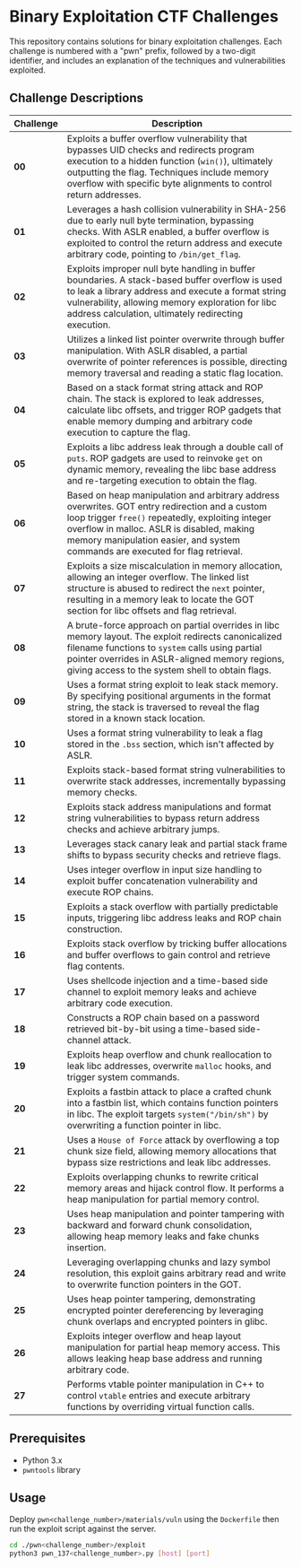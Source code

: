 # Binary Exploitation CTF Challenges

This repository contains solutions for binary exploitation challenges. Each challenge is numbered with a "pwn" prefix, followed by a two-digit identifier, and includes an explanation of the techniques and vulnerabilities exploited.

## Challenge Descriptions

| Challenge | Description                                                                                     |
|-----------|-------------------------------------------------------------------------------------------------|
| **00** | Exploits a buffer overflow vulnerability that bypasses UID checks and redirects program execution to a hidden function (`win()`), ultimately outputting the flag. Techniques include memory overflow with specific byte alignments to control return addresses. |
| **01** | Leverages a hash collision vulnerability in SHA-256 due to early null byte termination, bypassing checks. With ASLR enabled, a buffer overflow is exploited to control the return address and execute arbitrary code, pointing to `/bin/get_flag`. |
| **02** | Exploits improper null byte handling in buffer boundaries. A stack-based buffer overflow is used to leak a library address and execute a format string vulnerability, allowing memory exploration for libc address calculation, ultimately redirecting execution. |
| **03** | Utilizes a linked list pointer overwrite through buffer manipulation. With ASLR disabled, a partial overwrite of pointer references is possible, directing memory traversal and reading a static flag location. |
| **04** | Based on a stack format string attack and ROP chain. The stack is explored to leak addresses, calculate libc offsets, and trigger ROP gadgets that enable memory dumping and arbitrary code execution to capture the flag. |
| **05** | Exploits a libc address leak through a double call of `puts`. ROP gadgets are used to reinvoke `get` on dynamic memory, revealing the libc base address and re-targeting execution to obtain the flag. |
| **06** | Based on heap manipulation and arbitrary address overwrites. GOT entry redirection and a custom loop trigger `free()` repeatedly, exploiting integer overflow in malloc. ASLR is disabled, making memory manipulation easier, and system commands are executed for flag retrieval. |
| **07** | Exploits a size miscalculation in memory allocation, allowing an integer overflow. The linked list structure is abused to redirect the `next` pointer, resulting in a memory leak to locate the GOT section for libc offsets and flag retrieval. |
| **08** | A brute-force approach on partial overrides in libc memory layout. The exploit redirects canonicalized filename functions to `system` calls using partial pointer overrides in ASLR-aligned memory regions, giving access to the system shell to obtain flags. |
| **09** | Uses a format string exploit to leak stack memory. By specifying positional arguments in the format string, the stack is traversed to reveal the flag stored in a known stack location. |
| **10** | Uses a format string vulnerability to leak a flag stored in the `.bss` section, which isn't affected by ASLR&#8203;. |
| **11** | Exploits stack-based format string vulnerabilities to overwrite stack addresses, incrementally bypassing memory checks&#8203;. |
| **12** | Exploits stack address manipulations and format string vulnerabilities to bypass return address checks and achieve arbitrary jumps&#8203;. |
| **13** | Leverages stack canary leak and partial stack frame shifts to bypass security checks and retrieve flags&#8203;. |
| **14** | Uses integer overflow in input size handling to exploit buffer concatenation vulnerability and execute ROP chains&#8203;. |
| **15** | Exploits a stack overflow with partially predictable inputs, triggering libc address leaks and ROP chain construction&#8203;. |
| **16** | Exploits stack overflow by tricking buffer allocations and buffer overflows to gain control and retrieve flag contents&#8203;. |
| **17** | Uses shellcode injection and a time-based side channel to exploit memory leaks and achieve arbitrary code execution&#8203;. |
| **18** | Constructs a ROP chain based on a password retrieved bit-by-bit using a time-based side-channel attack&#8203;. |
| **19** | Exploits heap overflow and chunk reallocation to leak libc addresses, overwrite `malloc` hooks, and trigger system commands&#8203;. |
| **20** | Exploits a fastbin attack to place a crafted chunk into a fastbin list, which contains function pointers in libc. The exploit targets `system("/bin/sh")` by overwriting a function pointer in libc&#8203;. |
| **21** | Uses a `House of Force` attack by overflowing a top chunk size field, allowing memory allocations that bypass size restrictions and leak libc addresses&#8203;. |
| **22** | Exploits overlapping chunks to rewrite critical memory areas and hijack control flow. It performs a heap manipulation for partial memory control&#8203;. |
| **23** | Uses heap manipulation and pointer tampering with backward and forward chunk consolidation, allowing heap memory leaks and fake chunks insertion&#8203;. |
| **24** | Leveraging overlapping chunks and lazy symbol resolution, this exploit gains arbitrary read and write to overwrite function pointers in the GOT&#8203;. |
| **25** | Uses heap pointer tampering, demonstrating encrypted pointer dereferencing by leveraging chunk overlaps and encrypted pointers in glibc&#8203;. |
| **26** | Exploits integer overflow and heap layout manipulation for partial heap memory access. This allows leaking heap base address and running arbitrary code&#8203;. |
| **27** | Performs vtable pointer manipulation in C++ to control `vtable` entries and execute arbitrary functions by overriding virtual function calls&#8203;. |

## Prerequisites

- Python 3.x
- `pwntools` library

## Usage

Deploy `pwn<challenge_number>/materials/vuln` using the `Dockerfile` then run the exploit script against the server.

```bash
cd ./pwn<challenge_number>/exploit
python3 pwn_137<challenge_number>.py [host] [port]
```
